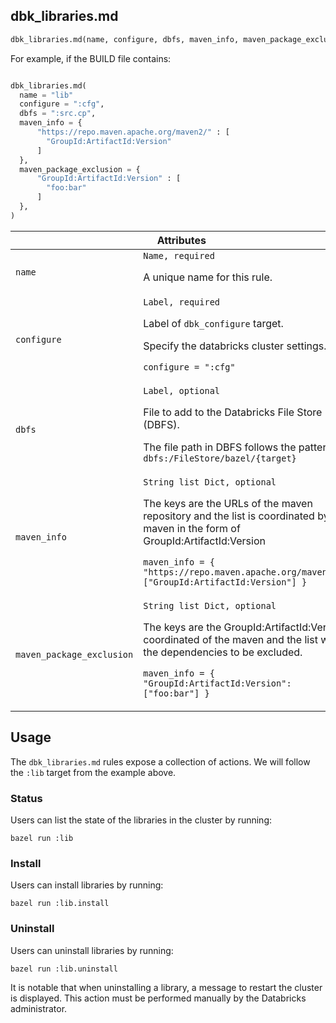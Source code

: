 <a name="dbk_libraries.md"></a>
## dbk_libraries.md

```python
dbk_libraries.md(name, configure, dbfs, maven_info, maven_package_exclusion)
```

For example, if the BUILD file contains:

```python

dbk_libraries.md(
  name = "lib"
  configure = ":cfg",
  dbfs = ":src.cp",
  maven_info = {
      "https://repo.maven.apache.org/maven2/" : [
        "GroupId:ArtifactId:Version"
      ]
  },
  maven_package_exclusion = {
      "GroupId:ArtifactId:Version" : [
        "foo:bar"
      ]
  },
)
```

<table class="table table-condensed table-bordered table-params">
  <colgroup>
    <col class="col-param" />
    <col class="param-description" />
  </colgroup>
  <thead>
    <tr>
      <th colspan="2">Attributes</th>
    </tr>
  </thead>
  <tbody>
    <tr>
      <td><code>name</code></td>
      <td>
        <code>Name, required</code>
        <p>A unique name for this rule.</p>
      </td>
    </tr>
    <tr>
      <td><code>configure</code></td>
      <td>
        <code>Label, required</code>
        <p>Label of <code>dbk_configure</code> target.</p>
        <p>Specify the databricks cluster settings.</p>
        <p><code>configure = ":cfg"</code></p>
      </td>
    </tr>
    <tr>
      <td><code>dbfs</code></td>
      <td>
        <code>Label, optional</code>
        <p>File to add to the Databricks File Store (DBFS).</p>
        <p>The file path in DBFS follows the pattern: <code>dbfs:/FileStore/bazel/{target}</code></p>
      </td>
    </tr>
    <tr>
      <td><code>maven_info</code></td>
      <td>
        <code>String list Dict, optional</code>
        <p>
          The keys are the URLs of the maven repository and
          the list is coordinated by the maven in the form of GroupId:ArtifactId:Version
        </p>
        <p>
          <code>maven_info = { "https://repo.maven.apache.org/maven2/": ["GroupId:ArtifactId:Version"] }</code>
        </p>
      </td>
    </tr>
    <tr>
      <td><code>maven_package_exclusion</code></td>
      <td>
        <code>String list Dict, optional</code>
        <p>
          The keys are the GroupId:ArtifactId:Version coordinated of the maven and
          the list with the dependencies to be excluded.
        </p>
        <p>
          <code>maven_info = { "GroupId:ArtifactId:Version": ["foo:bar"] }</code>
        </p>
      </td>
    </tr>
  </tbody>
</table>

## Usage

The `dbk_libraries.md` rules expose a collection of actions. We will follow the `:lib`
target from the example above.

### Status

Users can list the state of the libraries in the cluster by running:
```shell
bazel run :lib
```

### Install

Users can install libraries by running:
```shell
bazel run :lib.install
```

### Uninstall

Users can uninstall libraries by running:
```shell
bazel run :lib.uninstall
```

It is notable that when uninstalling a library, a message to restart the cluster is displayed.
This action must be performed manually by the Databricks administrator.
